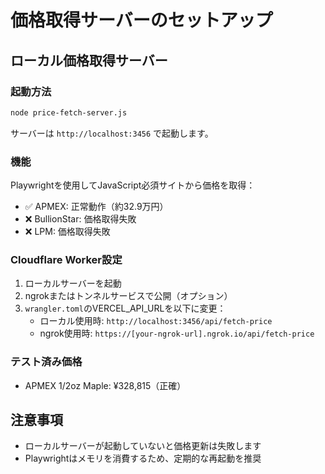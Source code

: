 # 価格取得サーバーのセットアップ

## ローカル価格取得サーバー

### 起動方法

```bash
node price-fetch-server.js
```

サーバーは `http://localhost:3456` で起動します。

### 機能

Playwrightを使用してJavaScript必須サイトから価格を取得：
- ✅ APMEX: 正常動作（約32.9万円）
- ❌ BullionStar: 価格取得失敗
- ❌ LPM: 価格取得失敗

### Cloudflare Worker設定

1. ローカルサーバーを起動
2. ngrokまたはトンネルサービスで公開（オプション）
3. `wrangler.toml`のVERCEL_API_URLを以下に変更：
   - ローカル使用時: `http://localhost:3456/api/fetch-price`
   - ngrok使用時: `https://[your-ngrok-url].ngrok.io/api/fetch-price`

### テスト済み価格

- APMEX 1/2oz Maple: ¥328,815（正確）

## 注意事項

- ローカルサーバーが起動していないと価格更新は失敗します
- Playwrightはメモリを消費するため、定期的な再起動を推奨